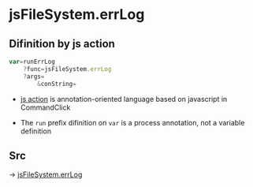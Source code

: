 # jsFileSystem.errLog

## Difinition by js action

```js.js
var=runErrLog
	?func=jsFileSystem.errLog
	?args=
		&conString=
```

- [js action](#) is annotation-oriented language based on javascript in CommandClick

- The `run` prefix difinition on `var` is a process annotation, not a variable definition

## Src

-> [jsFileSystem.errLog](https://github.com/puutaro/CommandClick/blob/master/app/src/main/java/com/puutaro/commandclick/fragment_lib/terminal_fragment/js_interface/file/JsFileSystem.kt#L126)


